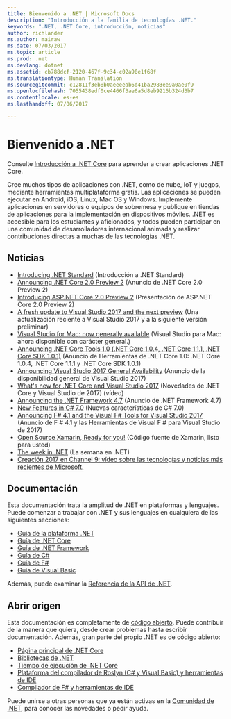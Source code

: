 ```yaml
---
title: Bienvenido a .NET | Microsoft Docs
description: "Introducción a la familia de tecnologías .NET."
keywords: ".NET, .NET Core, introducción, noticias"
author: richlander
ms.author: mairaw
ms.date: 07/03/2017
ms.topic: article
ms.prod: .net
ms.devlang: dotnet
ms.assetid: cb788dcf-2120-467f-9c34-c02a90e1f68f
ms.translationtype: Human Translation
ms.sourcegitcommit: c12811f3eb8b0aeeeeab6d41ba2983ee9a0ae0f9
ms.openlocfilehash: 7055438edf0ce4466f3ae6a5d8eb9216b324d3b7
ms.contentlocale: es-es
ms.lasthandoff: 07/06/2017

---
```


# Bienvenido a .NET
<a id="welcome-to-net" class="xliff"></a>

Consulte [Introducción a .NET Core](core/get-started.md) para aprender a crear aplicaciones .NET Core.

Cree muchos tipos de aplicaciones con .NET, como de nube, IoT y juegos, mediante herramientas multiplataforma gratis. Las aplicaciones se pueden ejecutar en Android, iOS, Linux, Mac OS y Windows. Implemente aplicaciones en servidores o equipos de sobremesa y publique en tiendas de aplicaciones para la implementación en dispositivos móviles. .NET es accesible para los estudiantes y aficionados, y todos pueden participar en una comunidad de desarrolladores internacional animada y realizar contribuciones directas a muchas de las tecnologías .NET.

## Noticias
<a id="news" class="xliff"></a>

- [Introducing .NET Standard](https://blogs.msdn.microsoft.com/dotnet/2016/09/26/introducing-net-standard/) (Introducción a .NET Standard)
- [Announcing .NET Core 2.0 Preview 2](https://blogs.msdn.microsoft.com/dotnet/2017/06/28/announcing-net-core-2-0-preview-2/) (Anuncio de .NET Core 2.0 Preview 2)
- [Introducing ASP.NET Core 2.0 Preview 2](https://blogs.msdn.microsoft.com/webdev/2017/06/28/introducing-asp-net-core-2-0-preview-2/) (Presentación de ASP.NET Core 2.0 Preview 2)
- [A fresh update to Visual Studio 2017 and the next preview](https://blogs.msdn.microsoft.com/visualstudio/2017/05/10/update-to-visual-studio-2017-and-next-preview/) (Una actualización reciente a Visual Studio 2017 y a la siguiente versión preliminar)
- [Visual Studio for Mac: now generally available](https://blogs.msdn.microsoft.com/visualstudio/2017/05/10/visual-studio-for-mac-now-generally-available/) (Visual Studio para Mac: ahora disponible con carácter general.)
- [Announcing .NET Core Tools 1.0 (.NET Core 1.0.4, .NET Core 1.1.1, .NET Core SDK 1.0.1)](https://blogs.msdn.microsoft.com/dotnet/2017/03/07/announcing-net-core-tools-1-0/) (Anuncio de Herramientas de .NET Core 1.0: .NET Core 1.0.4, .NET Core 1.1.1 y .NET Core SDK 1.0.1)
- [Announcing Visual Studio 2017 General Availability](https://blogs.msdn.microsoft.com/visualstudio/2017/03/07/announcing-visual-studio-2017-general-availability-and-more/) (Anuncio de la disponibilidad general de Visual Studio 2017)
- [What's new for .NET Core and Visual Studio 2017](https://channel9.msdn.com/events/Visual-Studio/Visual-Studio-2017-Launch/T108) (Novedades de .NET Core y Visual Studio de 2017) (vídeo)
- [Announcing the .NET Framework 4.7](https://blogs.msdn.microsoft.com/dotnet/2017/04/05/announcing-the-net-framework-4-7/) (Anuncio de .NET Framework 4.7)
- [New Features in C# 7.0](https://blogs.msdn.microsoft.com/dotnet/2017/03/09/new-features-in-c-7-0/) (Nuevas características de C# 7.0)
- [Announcing F# 4.1 and the Visual F# Tools for Visual Studio 2017](https://blogs.msdn.microsoft.com/dotnet/2017/03/07/announcing-f-4-1-and-the-visual-f-tools-for-visual-studio-2017-2/) (Anuncio de F # 4.1 y las Herramientas de Visual F # para Visual Studio de 2017)
- [Open Source Xamarin, Ready for you!](https://blog.xamarin.com/live-from-evolve-open-source-xamarin-ready-for-you/) (Código fuente de Xamarin, listo para usted)
- [The week in .NET](https://blogs.msdn.microsoft.com/dotnet/tag/week-in-net/) (La semana en .NET)
- [Creación 2017 en Channel 9: vídeo sobre las tecnologías y noticias más recientes de Microsoft.](https://channel9.msdn.com/?wt.mc_id=build_hp#programGuide)

## Documentación
<a id="documentation" class="xliff"></a>

Esta documentación trata la amplitud de .NET en plataformas y lenguajes.  Puede comenzar a trabajar con .NET y sus lenguajes en cualquiera de las siguientes secciones:

- [Guía de la plataforma .NET](standard/index.md)
- [Guía de .NET Core](core/index.md)
- [Guía de .NET Framework](framework/index.md)
- [Guía de C#](csharp/index.md)
- [Guía de F#](fsharp/index.md)
- [Guía de Visual Basic](visual-basic/index.md)

Además, puede examinar la [Referencia de la API de .NET](https://docs.microsoft.com/dotnet/api).

## Abrir origen
<a id="open-source" class="xliff"></a>

Esta documentación es completamente de [código abierto](https://github.com/dotnet/docs).  Puede contribuir de la manera que quiera, desde crear problemas hasta escribir documentación.  Además, gran parte del propio .NET es de código abierto:

- [Página principal de .NET Core](https://github.com/dotnet/core)
- [Bibliotecas de .NET](https://github.com/dotnet/corefx)
- [Tiempo de ejecución de .NET Core](https://github.com/dotnet/coreclr)
- [Plataforma del compilador de Roslyn (C# y Visual Basic) y herramientas de IDE](https://github.com/dotnet/roslyn)
- [Compilador de F# y herramientas de IDE](https://github.com/microsoft/visualfsharp)

Puede unirse a otras personas que ya están activas en la [Comunidad de .NET](https://www.microsoft.com/net/community), para conocer las novedades o pedir ayuda.

